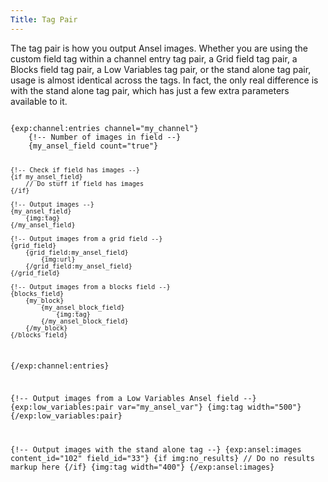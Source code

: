 ```yaml
---
Title: Tag Pair
---
```


The tag pair is how you output Ansel images. Whether you are using the custom field tag within a channel entry tag pair, a Grid field tag pair, a Blocks field tag pair, a Low Variables tag pair, or the stand alone tag pair, usage is almost identical across the tags. In fact, the only real difference is with the stand alone tag pair, which has just a few extra parameters available to it.

<div class="content-blocks__pre-wrapper content-blocks__pre-wrapper--example">
<pre class="content-blocks__pre content-blocks__pre--example  language-ee">
<code class="content-blocks__code content-blocks__code--example  language-ee">
{exp:channel:entries channel="my_channel"}
	{!-- Number of images in field --}
	{my_ansel_field count="true"}

	{!-- Check if field has images --}
	{if my_ansel_field}
		// Do stuff if field has images
	{/if}

	{!-- Output images --}
	{my_ansel_field}
		{img:tag}
	{/my_ansel_field}

	{!-- Output images from a grid field --}
	{grid_field}
		{grid_field:my_ansel_field}
			{img:url}
		{/grid_field:my_ansel_field}
	{/grid_field}

	{!-- Output images from a blocks field --}
	{blocks_field}
		{my_block}
			{my_ansel_block_field}
				{img:tag}
			{/my_ansel_block_field}
		{/my_block}
	{/blocks_field}
{/exp:channel:entries}

{!-- Output images from a Low Variables Ansel field --}
{exp:low_variables:pair var="my_ansel_var"}
	{img:tag width="500"}
{/exp:low_variables:pair}

{!-- Output images with the stand alone tag --}
{exp:ansel:images content_id="102" field_id="33"}
	{if img:no_results}
		// Do no results markup here
	{/if}
	{img:tag width="400"}
{/exp:ansel:images}
</code>
</pre>
</div>

